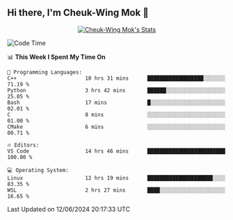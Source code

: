 ## Hi there, I'm Cheuk-Wing Mok 👋

<!--
**mozro0327/mozro0327** is a ✨ _special_ ✨ repository because its `README.md` (this file) appears on your GitHub profile.

Here are some ideas to get you started:

- 🔭 I’m currently working on ...
- 🌱 I’m currently learning ...
- 👯 I’m looking to collaborate on ...
- 🤔 I’m looking for help with ...
- 💬 Ask me about ...
- 📫 How to reach me: ...
- 😄 Pronouns: ...
- ⚡ Fun fact: ...
-->

<p align="center">
  <a href="https://github.com/mozro0327" class="rich-diff-level-one">
    <img src="https://github-readme-stats.vercel.app/api?username=mozro0327&title_color=333&text_color=777" alt="Cheuk-Wing Mok's Stats" >
    <!-- &hide=issues
    <img src="https://github-readme-stats.vercel.app/api?username=mozro0327&hide=issues&title_color=333&text_color=777" alt="Cheuk-Wing Mok's Stats" >
    -->
  </a>
</p>

<!--START_SECTION:waka-->
![Code Time](http://img.shields.io/badge/Code%20Time-2%2C671%20hrs%202%20mins-blue)

📊 **This Week I Spent My Time On** 

```text
💬 Programming Languages: 
C++                      10 hrs 31 mins      ██████████████████░░░░░░░   71.19 % 
Python                   3 hrs 42 mins       ██████░░░░░░░░░░░░░░░░░░░   25.05 % 
Bash                     17 mins             █░░░░░░░░░░░░░░░░░░░░░░░░   02.01 % 
C                        8 mins              ░░░░░░░░░░░░░░░░░░░░░░░░░   01.00 % 
CMake                    6 mins              ░░░░░░░░░░░░░░░░░░░░░░░░░   00.71 % 

🔥 Editors: 
VS Code                  14 hrs 46 mins      █████████████████████████   100.00 % 

💻 Operating System: 
Linux                    12 hrs 19 mins      █████████████████████░░░░   83.35 % 
WSL                      2 hrs 27 mins       ████░░░░░░░░░░░░░░░░░░░░░   16.65 % 
```


 Last Updated on 12/06/2024 20:17:33 UTC
<!--END_SECTION:waka-->
